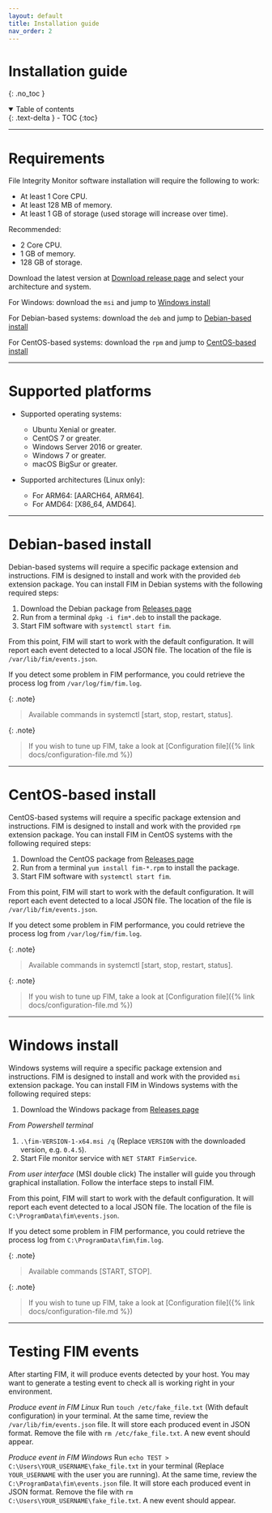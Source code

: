 ```yaml
---
layout: default
title: Installation guide
nav_order: 2
---
```


# Installation guide
{: .no_toc }

<details open markdown="block">
  <summary>
    Table of contents
  </summary>
  {: .text-delta }
- TOC
{:toc}
</details>

---

# Requirements

File Integrity Monitor software installation will require the following to work:
- At least 1 Core CPU.
- At least 128 MB of memory.
- At least 1 GB of storage (used storage will increase over time).

Recommended:
- 2 Core CPU.
- 1 GB of memory.
- 128 GB of storage.

Download the latest version at [Download release page](https://github.com/Achiefs/fim/releases) and select your architecture and system.

For Windows: download the `msi` and jump to [Windows install](#windows-install)

For Debian-based systems: download the `deb` and jump to [Debian-based install](#debian-based-install)

For CentOS-based systems: download the `rpm` and jump to [CentOS-based install](#centos-based-install)

---

# Supported platforms

- Supported operating systems:
  - Ubuntu Xenial or greater.
  - CentOS 7 or greater.
  - Windows Server 2016 or greater.
  - Windows 7 or greater.
  - macOS BigSur or greater.

- Supported architectures (Linux only):
  - For ARM64: [AARCH64, ARM64].
  - For AMD64: [X86_64, AMD64].

---

# Debian-based install

Debian-based systems will require a specific package extension and instructions. FIM is designed to install and work with the provided `deb` extension package. You can install FIM in Debian systems with the following required steps:

1. Download the Debian package from [Releases page](https://github.com/Achiefs/fim/releases) 
2. Run from a terminal `dpkg -i fim*.deb` to install the package.
3. Start FIM software with `systemctl start fim`.

From this point, FIM will start to work with the default configuration. It will report each event detected to a local JSON file. The location of the file is `/var/lib/fim/events.json`.

If you detect some problem in FIM performance, you could retrieve the process log from `/var/log/fim/fim.log`.

{: .note}
> Available commands in systemctl [start, stop, restart, status].

{: .note}
> If you wish to tune up FIM, take a look at [Configuration file]({% link docs/configuration-file.md %})

---

# CentOS-based install

CentOS-based systems will require a specific package extension and instructions. FIM is designed to install and work with the provided `rpm` extension package. You can install FIM in CentOS systems with the following required steps:

1. Download the CentOS package from [Releases page](https://github.com/Achiefs/fim/releases) 
2. Run from a terminal `yum install fim-*.rpm` to install the package.
3. Start FIM software with `systemctl start fim`.

From this point, FIM will start to work with the default configuration. It will report each event detected to a local JSON file. The location of the file is `/var/lib/fim/events.json`.

If you detect some problem in FIM performance, you could retrieve the process log from `/var/log/fim/fim.log`.

{: .note}
> Available commands in systemctl [start, stop, restart, status].

{: .note}
> If you wish to tune up FIM, take a look at [Configuration file]({% link docs/configuration-file.md %})

---

# Windows install

Windows systems will require a specific package extension and instructions. FIM is designed to install and work with the provided `msi` extension package. You can install FIM in Windows systems with the following required steps:

1. Download the Windows package from [Releases page](https://github.com/Achiefs/fim/releases) 

*From Powershell terminal*
1. `.\fim-VERSION-1-x64.msi /q` (Replace `VERSION` with the downloaded version, e.g. `0.4.5`).
2. Start File monitor service with `NET START FimService`.

*From user interface* (MSI double click)
The installer will guide you through graphical installation. Follow the interface steps to install FIM.

From this point, FIM will start to work with the default configuration. It will report each event detected to a local JSON file. The location of the file is `C:\ProgramData\fim\events.json`.

If you detect some problem in FIM performance, you could retrieve the process log from `C:\ProgramData\fim\fim.log`.

{: .note}
> Available commands [START, STOP].

{: .note}
> If you wish to tune up FIM, take a look at [Configuration file]({% link docs/configuration-file.md %})

---

# Testing FIM events

After starting FIM, it will produce events detected by your host. You may want to generate a testing event to check all is working right in your environment.

*Produce event in FIM Linux*
Run `touch /etc/fake_file.txt` (With default configuration) in your terminal. At the same time, review the `/var/lib/fim/events.json` file. It will store each produced event in JSON format.
Remove the file with `rm /etc/fake_file.txt`. A new event should appear.

*Produce event in FIM Windows*
Run `echo TEST > C:\Users\YOUR_USERNAME\fake_file.txt` in your terminal (Replace `YOUR_USERNAME` with the user you are running). At the same time, review the `C:\ProgramData\fim\events.json` file. It will store each produced event in JSON format.
Remove the file with `rm C:\Users\YOUR_USERNAME\fake_file.txt`. A new event should appear.
